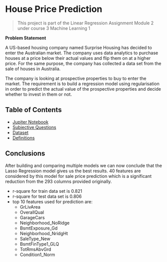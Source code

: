 # House Price Prediction
> This project is part of the Linear Regression Assignment Module 2 under course 3 Machine Learning 1

**Problem Statement**

A US-based housing company named Surprise Housing has decided to enter the Australian market. The company uses data analytics to purchase houses at a price below their actual values and flip them on at a higher price. For the same purpose, the company has collected a data set from the sale of houses in Australia.

The company is looking at prospective properties to buy to enter the market. The requirement is to build a regression model using regularisation in order to predict the actual value of the prospective properties and decide whether to invest in them or not.


## Table of Contents
* [Jupiter Notebook](https://github.com/thenamankumar/house-price-prediction-ridge-lasso/blob/main/notebook.ipynb)
* [Subjective Questions](https://github.com/thenamankumar/house-price-prediction-ridge-lasso/blob/main/Subjective%20Questions.pdf)
* [Dataset](https://github.com/thenamankumar/house-price-prediction-ridge-lasso/blob/main/data.csv)
* [Definitions](https://github.com/thenamankumar/house-price-prediction-ridge-lasso/blob/main/description.txt)

## Conclusions
After building and comparing multiple models we can now conclude that the Lasso Regression model gives us the best results. 40 features are considered by this model for sale price prediction which is a significant reduction from the 293 columns provided originally.

- r-square for train data set is 0.821
- r-square for test data set is 0.806
- top 10 features used for prediction are:
    - GrLivArea
    - OverallQual
    - GarageCars
    - Neighborhood_NoRidge
    - BsmtExposure_Gd
    - Neighborhood_NridgHt
    - SaleType_New
    - BsmtFinType1_GLQ
    - TotRmsAbvGrd
    - Condition1_Norm
